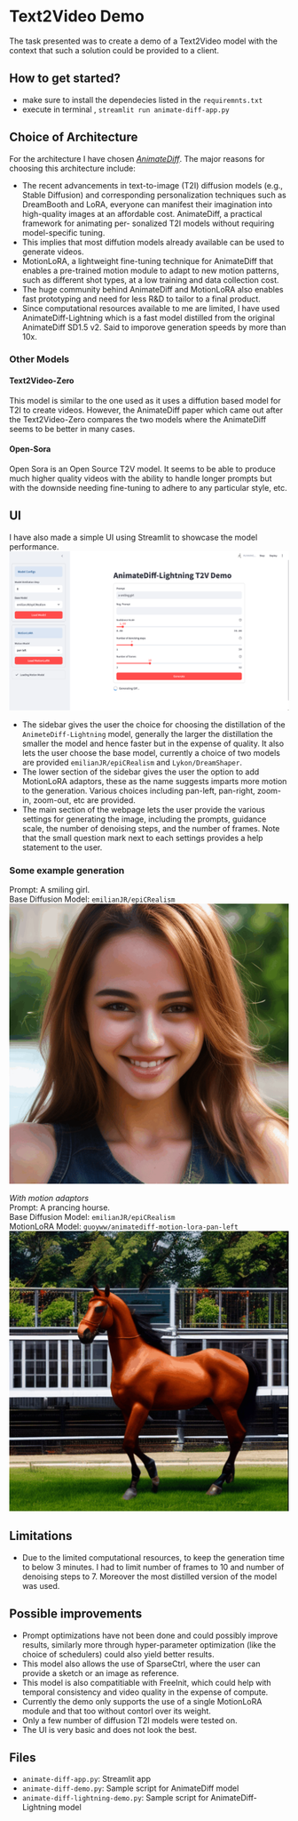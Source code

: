 # Text2Video Demo

The task presented was to create a demo of a Text2Video model with the
context that such a solution could be provided to a client. 

## How to get started?
- make sure to install the dependecies listed in the `requiremnts.txt`
- execute in terminal , `streamlit run animate-diff-app.py`

## Choice of Architecture
For the architecture I have chosen [*AnimateDiff*](https://arxiv.org/abs/2307.04725). 
The major reasons for choosing this architecture include:
 - The recent advancements in text-to-image (T2I) diffusion models (e.g., Stable Diffusion) and 
corresponding personalization techniques such as DreamBooth and LoRA, everyone can manifest their imagination 
into high-quality images at an affordable cost. AnimateDiff, a practical framework for animating per- sonalized T2I 
models without requiring model-specific tuning.
 - This implies that most diffution models already available can be used to generate videos.
 - MotionLoRA, a lightweight fine-tuning technique for AnimateDiff that enables a pre-trained motion module to adapt to 
new motion patterns, such as different shot types, at a low training and data collection cost.
 - The huge community behind AnimateDiff and MotionLoRA also enables fast prototyping and need for less R&D to 
tailor to a final product.
 - Since computational resources available to me are limited, I have used AnimateDiff-Lightning which is a fast model 
distilled from the original AnimateDiff SD1.5 v2. Said to imporove generation speeds by more than 10x.

### Other Models

#### Text2Video-Zero
This model is similar to the one used as it uses a diffution based model for T2I to create videos.  However, the AnimateDiff
paper which came out after the Text2Video-Zero compares the two models where the AnimateDiff seems to be better in many cases.

#### Open-Sora
Open Sora is an Open Source T2V model. It seems to be able to produce much higher quality videos with the ability to handle
longer prompts but with the downside needing fine-tuning to adhere to any particular style, etc. 


## UI
I have also made a simple UI using Streamlit to showcase the model performance.
![img_1.png](img_1.png)

- The sidebar gives the user the choice for choosing the distillation of the `AnimeteDiff-Lightning` model, generally the
larger the distillation the smaller the model and hence faster but in the expense of quality. It also lets the user
choose the base model, currently a choice of two models are provided `emilianJR/epiCRealism` and `Lykon/DreamShaper`. 
- The lower section of the sidebar gives the user the option to add MotionLoRA adaptors, these as the name suggests
imparts more motion to the generation. Various choices including pan-left, pan-right, zoom-in, zoom-out, etc are provided.
- The main section of the webpage lets the user provide the various settings for generating the image, including the prompts, 
guidance scale, the number of denoising steps, and the number of frames. Note that the small question mark next to each settings 
provides a help statement to the user.

### Some example generation
Prompt: A smiling girl.  
Base Diffusion Model: `emilianJR/epiCRealism`  
![animation](animation2.gif)



_With motion adaptors_  
Prompt: A prancing hourse.  
Base Diffusion Model: `emilianJR/epiCRealism`  
MotionLoRA Model: `guoyww/animatediff-motion-lora-pan-left`    
![animation](animation1.gif)


## Limitations
- Due to the limited computational resources, to keep the generation time to below 3 minutes. I had to limit number of 
frames to 10 and number of denoising steps to 7. Moreover the most distilled version of the model was used. 


## Possible improvements
- Prompt optimizations have not been done and could possibly improve results, similarly more through hyper-parameter 
optimization (like the choice of schedulers) could also yield better results.
- This model also allows the use of SparseCtrl, where the user can provide a sketch or an image as reference.
- This model is also compatitiable with FreeInit, which could help with temporal consistency and video quality in the
expense of compute.
- Currently the demo only supports the use of a single MotionLoRA module and that too without contorl over its weight. 
- Only a few number of diffusion T2I models were tested on. 
- The UI is very basic and does not look the best.


## Files

- `animate-diff-app.py`: Streamlit app
- `animate-diff-demo.py`: Sample script for AnimateDiff model
- `animate-diff-lightning-demo.py`: Sample script for AnimateDiff-Lightning model
